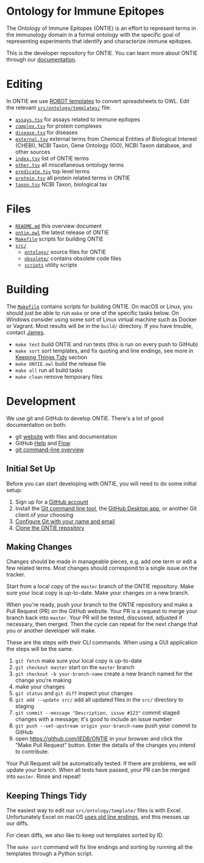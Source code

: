 # Ontology for Immune Epitopes

The Ontology of Immune Epitopes (ONTIE) is an effort to represent terms in the immunology domain in a formal ontology with the specific goal of representing experiments that identify and characterize immune epitopes.

This is the developer repository for ONTIE. You can learn more about ONTIE through our [documentation](https://ontology.iedb.org/resources/ONTIE).

# Editing

In ONTIE we use [ROBOT templates](http://robot.obolibrary.org/template) to convert spreadsheets to OWL. Edit the relevant [`src/ontology/templates/`](src/ontology/templates/) file:
- [`assays.tsv`](src/ontology/templates/assays.tsv) for assays related to immune epitopes
- [`complex.tsv`](src/ontology/templates/complex.tsv) for protein complexes
- [`disease.tsv`](src/ontology/disease.tsv) for diseases
- [`external.tsv`](src/ontology/external.tsv) external terms from 
Chemical Entities of Biological Interest (CHEBI), NCBI Taxon, Gene Ontology (GO), NCBI Taxon database, and other sources
- [`index.tsv`](src/ontology/index.tsv) list of ONTIE terms 
- [`other.tsv`](src/ontology/other.tsv) all miscellaneous ontology terms 
- [`predicate.tsv`](src/ontology/predicate.tsv) top level terms 
- [`protein.tsv`](src/ontology/protein.tsv) all protein related terms in ONTIE
- [`taxon.tsv`](src/ontology/taxon.tsv) NCBI Taxon, biological tax

# Files

- [`README.md`](README.md) this overview document
- [`ontie.owl`](ontie.owl) the latest release of ONTIE
- [`Makefile`](Makefile) scripts for building ONTIE
- [`src/`](src/)
    - [`ontology/`](src/ontology/) source files for ONTIE
    - [`obsolete/`](src/obsolete) contains obsolete code files
    - [`scripts`](src/scripts) utility scripts


# Building

The [`Makefile`](Makefile) contains scripts for building ONTIE. On macOS or Linux, you should just be able to run `make` or one of the specific tasks below. On Windows consider using some sort of Linux virtual machine such as Docker or Vagrant. Most results will be in the `build/` directory. If you have trouble, contact [James](mailto:james@overton.ca).

- `make test` build ONTIE and run tests (this is run on every push to GitHub)
- `make sort` sort templates, and fix quoting and line endings, see more in [Keeping Things Tidy](#keeping-things-tidy) section
- `make ONTIE.owl` build the release file
- `make all` run all build tasks
- `make clean` remove temporary files


# Development

We use git and GitHub to develop ONTIE. There's a lot of good documentation on both:

- git [website](https://git-scm.com) with files and documentation
- GitHub [Help](https://help.github.com) and [Flow](https://guides.github.com/introduction/flow/)
- [git command-line overview](http://dont-be-afraid-to-commit.readthedocs.io/en/latest/git/commandlinegit.html)


## Initial Set Up

Before you can start developing with ONTIE, you will need to do some initial setup:

1. Sign up for a [GitHub account](https://github.com)
2. Install the [Git command line tool](https://help.github.com/articles/set-up-git/), the [GitHub Desktop app](https://help.github.com/articles/set-up-git/), or another Git client of your choosing
3. [Configure Git with your name and email](https://help.github.com/articles/setting-your-username-in-git/)
4. [Clone the ONTIE repository](https://help.github.com/articles/cloning-a-repository/)


## Making Changes

Changes should be made in manageable pieces, e.g. add one term or edit a few related terms. Most changes should correspond to a single issue on the tracker.

Start from a local copy of the `master` branch of the ONTIE repository. Make sure your local copy is up-to-date. Make your changes on a new branch.

When you're ready, push your branch to the ONTIE repository and make a Pull Request (PR) on the GitHub website. Your PR is a request to merge your branch back into `master`. Your PR will be tested, discussed, adjusted if necessary, then merged. Then the cycle can repeat for the next change that you or another developer will make.

These are the steps with their CLI commands. When using a GUI application the steps will be the same.

1. `git fetch` make sure your local copy is up-to-date
2. `git checkout master` start on the `master` branch
3. `git checkout -b your-branch-name` create a new branch named for the change you're making
4. make your changes
5. `git status` and `git diff` inspect your changes
6. `git add --update src/` add all updated files in the `src/` directory to staging
7. `git commit --message "Description, issue #123"` commit staged changes with a message; it's good to include an issue number
8. `git push --set-upstream origin your-branch-name` push your commit to GitHub
9. open <https://github.com/IEDB/ONTIE> in your browser and click the "Make Pull Request" button. Enter the details of the changes you intend to contribute.

Your Pull Request will be automatically tested. If there are problems, we will update your branch. When all tests have passed, your PR can be merged into `master`. Rinse and repeat!


## Keeping Things Tidy

The easiest way to edit our `src/ontology/template/` files is with Excel. Unfortunately Excel on macOS [uses old line endings](http://developmentality.wordpress.com/2010/12/06/excel-2008-for-macs-csv-bug/), and this messes up our diffs.

For clean diffs, we also like to keep out templates sorted by ID.

The `make sort` command will fix line endings and sorting by running all the templates through a Python script.

